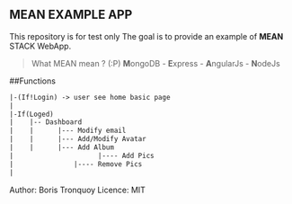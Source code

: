 ## MEAN EXAMPLE APP

This repository is for test only
The goal is to provide an example of **MEAN** STACK WebApp.

> What MEAN mean ? (:P)
> **M**ongoDB - **E**xpress - **A**ngularJs - **N**odeJs


##Functions
```txt
|-(If!Login) -> user see home basic page
|
|-If(Loged)
|	 |-- Dashboard
|	 |		|--- Modify email
|	 |		|--- Add/Modify Avatar
|	 |		|--- Add Album
|  				      |---- Add Pics
|               |---- Remove Pics
|
```

Author: Boris Tronquoy
Licence: MIT

